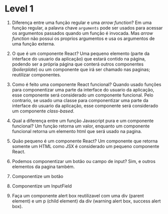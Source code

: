 # Level 1
1. Diferença entre uma função regular e uma *arrow function*?
Em uma função regular, a palavra chave `arguments` pode ser usados para acessar os argumentos passados quando um função é invocada. Mas *arrow function* não possui os proprios argumentos e usa os argumentos de uma função externa. 

2. O que é um componente React?
Uma pequeno elemento (parte da interface do usuario da aplicação) que estará contido na página, podendo ser a própria página que conterá outros componentes (*boilerplate*) ou um componente que irá ser chamado nas paginas; reutilizar componentes.

3. Como é feito uma componente React funcional?
Quando usado funções para componentizar uma parte da interface do usuario da aplicação, esse componente será considerado um componente funcional. Pelo contrario, se usado uma classe para componentizar uma parte da interface do usuario da aplicação, esse componente será considerado um componente *class-based*.

4. Qual a diferença entre um função Javascript pura e um componente funcional?
Um função retorna um valor, enquanto um componente funcional retorna um elemento html que será usado na pagina.


5. Quão pequeno é um componente React?
Um componente que retorna somente um HTML como JSX é considerado um pequeno componente React. 

6. Podemos componentizar um botão ou campo de input?
Sim, e outros elementos da pagina também.

7. Componentize um botão
8. Componentize um InputField

9. Faça um componente alert box reutilizavel com uma div (parent element) e um p (child element) da div (warning alert box, success alert box).